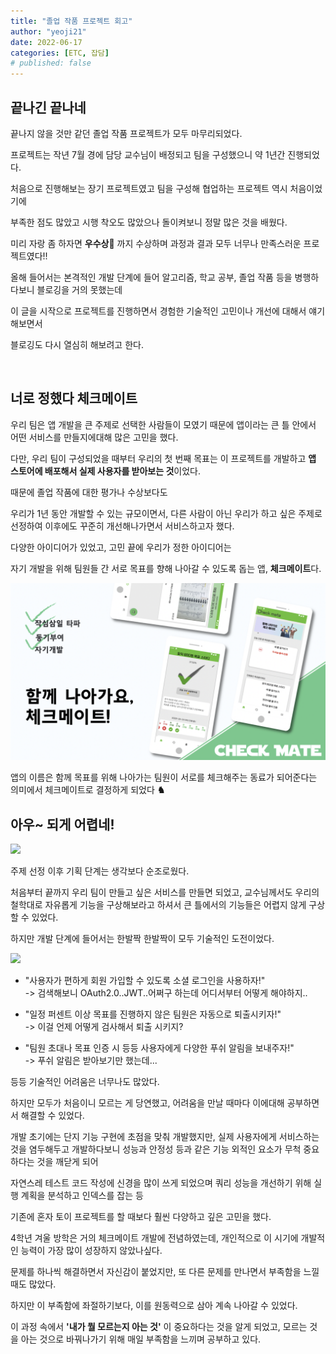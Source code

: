 ```yaml
---
title: "졸업 작품 프로젝트 회고"
author: "yeoji21"
date: 2022-06-17
categories: [ETC, 잡담]
# published: false
---
```


## 끝나긴 끝나네

끝나지 않을 것만 같던 졸업 작품 프로젝트가 모두 마무리되었다.

프로젝트는 작년 7월 경에 담당 교수님이 배정되고 팀을 구성했으니 약 1년간 진행되었다.

처음으로 진행해보는 장기 프로젝트였고 팀을 구성해 협업하는 프로젝트 역시 처음이었기에

부족한 점도 많았고 시행 착오도 많았으나 돌이켜보니 정말 많은 것을 배웠다.

미리 자랑 좀 하자면 **우수상🏅** 까지 수상하며 과정과 결과 모두 너무나 만족스러운 프로젝트였다!!

올해 들어서는 본격적인 개발 단계에 들어 알고리즘, 학교 공부, 졸업 작품 등을 병행하다보니
블로깅을 거의 못했는데

이 글을 시작으로 프로젝트를 진행하면서 경험한 기술적인 고민이나 개선에 대해서 얘기해보면서

블로깅도 다시 열심히 해보려고 한다.

<br>

## 너로 정했다 체크메이트

우리 팀은 앱 개발을 큰 주제로 선택한 사람들이 모였기 때문에 앱이라는 큰 틀 안에서 어떤 서비스를 만들지에대해 많은 고민을 했다.

다만, 우리 팀이 구성되었을 때부터 우리의 첫 번째 목표는 이 프로젝트를 개발하고 **앱 스토어에 배포해서 실제 사용자를 받아보는 것**이었다.

때문에 졸업 작품에 대한 평가나 수상보다도

우리가 1년 동안 개발할 수 있는 규모이면서, 다른 사람이 아닌 우리가 하고 싶은 주제로 선정하여
이후에도 꾸준히 개선해나가면서 서비스하고자 했다.

다양한 아이디어가 있었고, 고민 끝에 우리가 정한 아이디어는

자기 개발을 위해 팀원들 간 서로 목표를 향해 나아갈 수 있도록 돕는 앱, **체크메이트**다.

<img src="assets/../../../assets/img/check-mate.png" width=650>

앱의 이름은 함께 목표를 위해 나아가는 팀원이 서로를 체크해주는 동료가
되어준다는 의미에서 체크메이트로 결정하게 되었다 **♞**


## 아우~ 되게 어렵네!

<img src="http://t1.daumcdn.net/tvpot/thumb/sde5ffaRARRANIWIWNaSImq/thumb.png" width=550>

주제 선정 이후 기획 단계는 생각보다 순조로웠다.

처음부터 끝까지 우리 팀이 만들고 싶은 서비스를 만들면 되었고, 교수님께서도 우리의
철학대로 자유롭게 기능을 구상해보라고 하셔서 큰 틀에서의 기능들은
어렵지 않게 구상할 수 있었다.

하지만 개발 단계에 들어서는 한발짝 한발짝이 모두 기술적인 도전이었다.

<img src="https://mblogthumb-phinf.pstatic.net/MjAxNzEyMTVfMTk5/MDAxNTEzMzA0Mzc4ODAz.HLVEjm66zk1OQ0WWhxD6WDuXZNyFa22BA2JIYBznlYIg.7eQocrGkz84PVz4Sv58ar81oYz5NZQtV-JBR2eTemisg.JPEG.qe4865/20.jpg?type=w800" width=550>

- "사용자가 편하게 회원 가입할 수 있도록 소셜 로그인을 사용하자!"   
-> 검색해보니 OAuth2.0..JWT..어쩌구 하는데 어디서부터 어떻게 해야하지..

- "일정 퍼센트 이상 목표를 진행하지 않은 팀원은 자동으로 퇴출시키자!"   
-> 이걸 언제 어떻게 검사해서 퇴출 시키지?

- "팀원 초대나 목표 인증 시 등등 사용자에게 다양한 푸쉬 알림을 보내주자!"   
  -> 푸쉬 알림은 받아보기만 했는데...


등등 기술적인 어려움은 너무나도 많았다. 

하지만 모두가 처음이니 모르는 게 당연했고, 어려움을 만날 때마다 이에대해 공부하면서 해결할 수 있었다.

개발 초기에는 단지 기능 구현에 초점을 맞춰 개발했지만, 실제 사용자에게 서비스하는 것을 염두해두고 개발하다보니 성능과 안정성 등과 같은 기능 외적인 요소가 무척 중요하다는 것을 깨닫게 되어

자연스레 테스트 코드 작성에 신경을 많이 쓰게 되었으며 쿼리 성능을 개선하기 위해 실행 계획을 분석하고 인덱스를 잡는 등 

기존에 혼자 토이 프로젝트를 할 때보다 훨씬 다양하고 깊은 고민을 했다.

4학년 겨울 방학은 거의 체크메이트 개발에 전념하였는데, 개인적으로 이 시기에 개발적인 능력이 가장 많이
성장하지 않았나싶다.

문제를 하나씩 해결하면서 자신감이 붙었지만, 또 다른 문제를 만나면서 부족함을 느낄 때도 많았다. 

하지만 이 부족함에 좌절하기보다, 이를 원동력으로 삼아 계속 나아갈 수 있었다.

이 과정 속에서 **'내가 뭘 모르는지 아는 것'** 이 중요하다는 것을 알게 되었고, 모르는 것을 아는 것으로 바꿔나가기 위해 매일 부족함을 느끼며 공부하고 있다.

































































